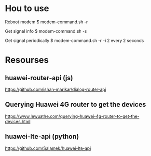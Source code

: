 # Hou to use

Reboot modem
$ modem-command.sh -r

Get signal info
$ modem-command.sh -s

Get signal periodically
$ modem-command.sh -r -i 2
every 2 seconds

# Resourses

## huawei-router-api (js)
https://github.com/ishan-marikar/dialog-router-api

## Querying Huawei 4G router to get the devices
https://www.lewuathe.com/querying-huawei-4g-router-to-get-the-devices.html

## huawei-lte-api (python)
https://github.com/Salamek/huawei-lte-api
